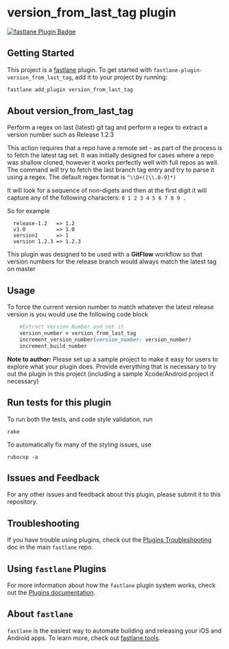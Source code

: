 # version\_from\_last\_tag plugin

[![fastlane Plugin Badge](https://rawcdn.githack.com/fastlane/fastlane/master/fastlane/assets/plugin-badge.svg)](https://rubygems.org/gems/fastlane-plugin-version_from_last_tag)

## Getting Started

This project is a [fastlane](https://github.com/fastlane/fastlane) plugin. To get started with `fastlane-plugin-version_from_last_tag`, add it to your project by running:

```bash
fastlane add_plugin version_from_last_tag
```

## About version\_from\_last\_tag

Perform a regex on last (latest) git tag and perform a regex to extract a version number such as Release 1.2.3

This action requires that a repo have a remote set - as part of the process is to fetch the latest tag set.  It was initially designed for cases where a repo was shallow cloned, however it works perfectly well with full repos as well.  The command will try to fetch the last branch tag entry and try to parse it using a regex. The default regex format is `^\\D+([\\.0-9]*)`

It will look for a sequence of non-digets and then at the first digit it will capture 
any of the following characters:    `0 1 2 3 4 5 6 7 8 9 .`

So for example

```
  release-1.2   => 1.2
  v1.0          => 1.0
  version1      => 1
  version 1.2.3 => 1.2.3
```

This plugin was designed to be used with a **GitFlow** workflow so that version numbers for the release branch would always match the latest tag on master


## Usage

To force the current version number to match whatever the latest release version is you would use the following code block

```ruby
    #Extract Version Number and set it
    version_number = version_from_last_tag
    increment_version_number(version_number: version_number)
    increment_build_number
```

**Note to author:** Please set up a sample project to make it easy for users to explore what your plugin does. Provide everything that is necessary to try out the plugin in this project (including a sample Xcode/Android project if necessary)

## Run tests for this plugin

To run both the tests, and code style validation, run

```
rake
```

To automatically fix many of the styling issues, use 

```
rubocop -a
```

## Issues and Feedback

For any other issues and feedback about this plugin, please submit it to this repository.

## Troubleshooting

If you have trouble using plugins, check out the [Plugins Troubleshooting](https://github.com/fastlane/fastlane/blob/master/fastlane/docs/PluginsTroubleshooting.md) doc in the main `fastlane` repo.

## Using `fastlane` Plugins

For more information about how the `fastlane` plugin system works, check out the [Plugins documentation](https://github.com/fastlane/fastlane/blob/master/fastlane/docs/Plugins.md).

## About `fastlane`

`fastlane` is the easiest way to automate building and releasing your iOS and Android apps. To learn more, check out [fastlane.tools](https://fastlane.tools).
